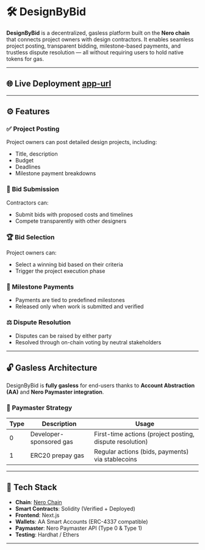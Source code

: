 # 🛠️ DesignByBid

**DesignByBid** is a decentralized, gasless platform built on the **Nero chain** that connects project owners with design contractors. It enables seamless project posting, transparent bidding, milestone-based payments, and trustless dispute resolution — all without requiring users to hold native tokens for gas.

---

## 🌐 Live Deployment [app-url](https://design-by-bid-on-nero.vercel.app/)

---

## ⚙️ Features

### ✅ Project Posting  
Project owners can post detailed design projects, including:
- Title, description
- Budget
- Deadlines
- Milestone payment breakdowns

### 🤝 Bid Submission  
Contractors can:
- Submit bids with proposed costs and timelines
- Compete transparently with other designers

### 🏆 Bid Selection  
Project owners can:
- Select a winning bid based on their criteria
- Trigger the project execution phase

### 💸 Milestone Payments  
- Payments are tied to predefined milestones
- Released only when work is submitted and verified

### ⚖️ Dispute Resolution  
- Disputes can be raised by either party
- Resolved through on-chain voting by neutral stakeholders

---

## 🔓 Gasless Architecture

DesignByBid is **fully gasless** for end-users thanks to **Account Abstraction (AA)** and **Nero Paymaster integration**.

### 🧠 Paymaster Strategy

| Type | Description | Usage |
|------|-------------|-------|
| 0 | Developer-sponsored gas | First-time actions (project posting, dispute resolution) |
| 1 | ERC20 prepay gas | Regular actions (bids, payments) via stablecoins |

---

## 🧱 Tech Stack

- **Chain**: [Nero Chain](https://nerochain.io)
- **Smart Contracts**: Solidity (Verified + Deployed)
- **Frontend**: Next.js 
- **Wallets**: AA Smart Accounts (ERC-4337 compatible)
- **Paymaster**: Nero Paymaster API (Type 0 & Type 1)
- **Testing**: Hardhat / Ethers

---


